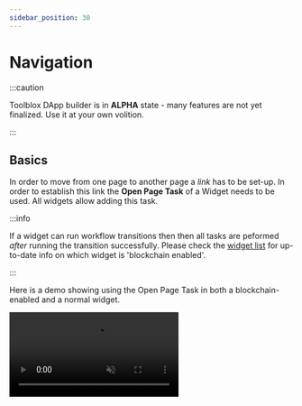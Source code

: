 ```yaml
---
sidebar_position: 30
---
```


# Navigation


:::caution

Toolblox DApp builder is in **ALPHA** state - many features are not yet finalized. Use it at your own volition.

:::

## Basics

In order to move from one page to another page a *link* has to be set-up. In order to establish this link the **Open Page Task** of a Widget needs to be used. All widgets allow adding this task.

:::info

If a widget can run workflow transitions then then all tasks are peformed *after* running the transition successfully. Please check the [widget list](/docs/dapp_builder/widgets#widget-list) for up-to-date info on which widget is 'blockchain enabled'.

:::

Here is a demo showing using the Open Page Task in both a blockchain-enabled and a normal widget.


<video autoplay="autoplay" playsinline="playsinline" muted="muted" loop="loop" >
  <source src="/vid/dapp_linking.mp4" type="video/mp4"></source>
  Your browser does not support the video tag.
</video>
